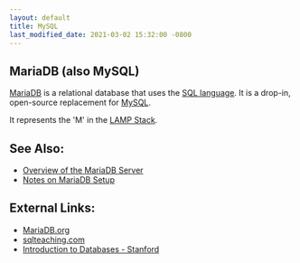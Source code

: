 ```yaml
---
layout: default
title: MySQL
last_modified_date: 2021-03-02 15:32:00 -0800
---
```


## MariaDB (also MySQL)

[MariaDB](https://en.wikipedia.org/wiki/MariaDB) is a relational database that uses the [SQL language](https://en.wikipedia.org/wiki/SQL). It is a drop-in, open-source replacement for [MySQL](https://en.wikipedia.org/wiki/MySQL).

It represents the 'M' in the [LAMP Stack](../LAMP%20Stack).

See Also:
---------

-   [Overview of the MariaDB Server](https://prezi.com/a6lvi8i-ygmx/mariadb-an-overview/)
-   [Notes on MariaDB Setup](../Tutorials/Notes%20on%20MariaDB%20Setup)

External Links:
---------------

-   [MariaDB.org](https://mariadb.org/)
-   [sqlteaching.com](https://www.sqlteaching.com/)
-   [Introduction to Databases - Stanford](https://lagunita.stanford.edu/courses/Engineering/db/2014_1/about)